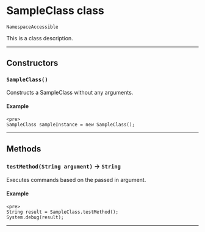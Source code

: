 # SampleClass class

`NamespaceAccessible`

This is a class description.

---
## Constructors
### `SampleClass()`

Constructs a SampleClass without any arguments.
#### Example
```
<pre>
SampleClass sampleInstance = new SampleClass();
```

---
## Methods
### `testMethod(String argument)` → `String`

Executes commands based on the passed in argument.
#### Example
```
<pre>
String result = SampleClass.testMethod();
System.debug(result);
```

---
